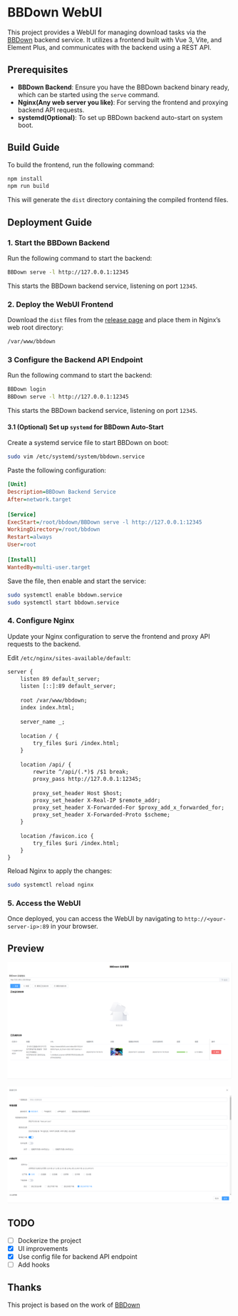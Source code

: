 # BBDown WebUI

This project provides a WebUI for managing download tasks via the [BBDown](https://github.com/nilaoda/BBDown) backend service. It utilizes a frontend built with Vue 3, Vite, and Element Plus, and communicates with the backend using a REST API.

## Prerequisites

- **BBDown Backend**: Ensure you have the BBDown backend binary ready, which can be started using the `serve` command.
- **Nginx(Any web server you like)**: For serving the frontend and proxying backend API requests.
- **systemd(Optional)**: To set up BBDown backend auto-start on system boot.

## Build Guide

To build the frontend, run the following command:

```bash
npm install
npm run build
```

This will generate the `dist` directory containing the compiled frontend files.

## Deployment Guide

### 1. Start the BBDown Backend

Run the following command to start the backend:

```bash
BBDown serve -l http://127.0.0.1:12345
```

This starts the BBDown backend service, listening on port `12345`.

### 2. Deploy the WebUI Frontend

Download the `dist` files from the [release page](https://github.com/WindLX/BBDownWebUI/releases/) and place them in Nginx’s web root directory:

```bash
/var/www/bbdown
```

### 3 Configure the Backend API Endpoint

Run the following command to start the backend:

```bash
BBDown login
BBDown serve -l http://127.0.0.1:12345
```

This starts the BBDown backend service, listening on port `12345`.

#### 3.1 (Optional) Set up `systemd` for BBDown Auto-Start

Create a systemd service file to start BBDown on boot:

```bash
sudo vim /etc/systemd/system/bbdown.service
```

Paste the following configuration:

```ini
[Unit]
Description=BBDown Backend Service
After=network.target

[Service]
ExecStart=/root/bbdown/BBDown serve -l http://127.0.0.1:12345
WorkingDirectory=/root/bbdown
Restart=always
User=root

[Install]
WantedBy=multi-user.target
```

Save the file, then enable and start the service:

```bash
sudo systemctl enable bbdown.service
sudo systemctl start bbdown.service
```

### 4. Configure Nginx

Update your Nginx configuration to serve the frontend and proxy API requests to the backend.

Edit `/etc/nginx/sites-available/default`:

```nginx
server {
    listen 89 default_server;
    listen [::]:89 default_server;

    root /var/www/bbdown;
    index index.html;

    server_name _;

    location / {
        try_files $uri /index.html;
    }

    location /api/ {
        rewrite ^/api/(.*)$ /$1 break;
        proxy_pass http://127.0.0.1:12345;

        proxy_set_header Host $host;
        proxy_set_header X-Real-IP $remote_addr;
        proxy_set_header X-Forwarded-For $proxy_add_x_forwarded_for;
        proxy_set_header X-Forwarded-Proto $scheme;
    }

    location /favicon.ico {
        try_files $uri /index.html;
    }
}
```

Reload Nginx to apply the changes:

```bash
sudo systemctl reload nginx
```

### 5. Access the WebUI

Once deployed, you can access the WebUI by navigating to `http://<your-server-ip>:89` in your browser.

## Preview

![Main Page](./image/image1.png)

![Add Task](./image/image2.png)

## TODO

- [ ] Dockerize the project
- [x] UI improvements
- [x] Use config file for backend API endpoint
- [ ] Add hooks

## Thanks

This project is based on the work of [BBDown](https://github.com/nilaoda/BBDown)
